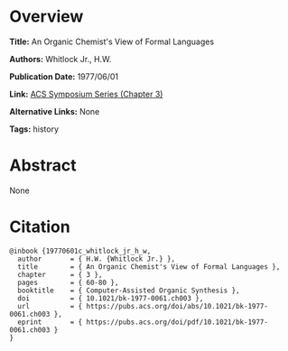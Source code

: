 # Overview
**Title:**
An Organic Chemist's View of Formal Languages

**Authors:**
Whitlock Jr., H.W.

**Publication Date:**
1977/06/01

**Link:**
[ACS Symposium Series (Chapter 3)](https://pubs.acs.org/doi/10.1021/bk-1977-0061.ch003)

**Alternative Links:**
None

**Tags:**
history


# Abstract
None


# Citation
```
@inbook {19770601c_whitlock_jr_h_w,
  author       = { H.W. {Whitlock Jr.} },
  title        = { An Organic Chemist's View of Formal Languages },
  chapter      = { 3 },
  pages        = { 60-80 },
  booktitle    = { Computer-Assisted Organic Synthesis },
  doi          = { 10.1021/bk-1977-0061.ch003 },
  url          = { https://pubs.acs.org/doi/abs/10.1021/bk-1977-0061.ch003 },
  eprint       = { https://pubs.acs.org/doi/pdf/10.1021/bk-1977-0061.ch003 }
}
```
